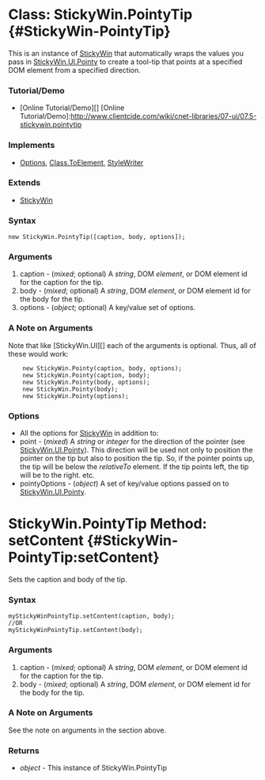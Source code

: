 Class: StickyWin.PointyTip {#StickyWin-PointyTip}
=================================================

This is an instance of [StickyWin][] that automatically wraps the values you pass in [StickyWin.UI.Pointy][] to create a tool-tip that points at a specified DOM element from a specified direction.

### Tutorial/Demo

* [Online Tutorial/Demo][]
[Online Tutorial/Demo]:http://www.clientcide.com/wiki/cnet-libraries/07-ui/07.5-stickywin.pointytip

### Implements

* [Options][], [Class.ToElement][], [StyleWriter][]

### Extends

* [StickyWin][]

### Syntax

	new StickyWin.PointyTip([caption, body, options]);

### Arguments

1. caption - (*mixed*; optional) A *string*, DOM *element*, or DOM element id for the caption for the tip.
2. body - (*mixed*; optional) A *string*, DOM *element*, or DOM element id for the body for the tip.
3. options - (*object*; optional) A key/value set of options.

### A Note on Arguments

Note that like [StickyWin.UI][] each of the arguments is optional. Thus, all of these would work:

		new StickyWin.Pointy(caption, body, options);
		new StickyWin.Pointy(caption, body);
		new StickyWin.Pointy(body, options);
		new StickyWin.Pointy(body);
		new StickyWin.Pointy(options);

### Options

* All the options for [StickyWin][] in addition to:
* point - (*mixed*) A *string* or *integer* for the direction of the pointer (see [StickyWin.UI.Pointy][]). This direction will be used not only to position the pointer on the tip but also to position the tip. So, if the pointer points up, the tip will be below the *relativeTo* element. If the tip points left, the tip will be to the right. etc.
* pointyOptions - (*object*) A set of key/value options passed on to [StickyWin.UI.Pointy][].

StickyWin.PointyTip Method: setContent {#StickyWin-PointyTip:setContent}
========================================================================

Sets the caption and body of the tip.

### Syntax

	myStickyWinPointyTip.setContent(caption, body);
	//OR
	myStickyWinPointyTip.setContent(body);

### Arguments

1. caption - (*mixed*; optional) A *string*, DOM *element*, or DOM element id for the caption for the tip.
2. body - (*mixed*; optional) A *string*, DOM *element*, or DOM element id for the body for the tip.

### A Note on Arguments

See the note on arguments in the section above.

### Returns

* *object* - This instance of StickyWin.PointyTip

[StickyWin]: /docs/UI/StickyWin
[StickyWin.UI.Pointy]: /docs/UI/StickyWin.UI.Pointy
[Options]: http://www.mootools.net/docs/core/Class/Class.Extras
[Class.ToElement]: /docs/Class/Class.ToElement
[StyleWriter]: /docs/UI/StyleWriter
